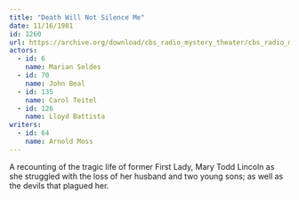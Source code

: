 ```yaml
---
title: "Death Will Not Silence Me"
date: 11/16/1981
id: 1260
url: https://archive.org/download/cbs_radio_mystery_theater/cbs_radio_mystery_theater-1251-1300.zip/cbs_radio_mystery_theater-1251-1300%2Fcbsrmt_1260_the_death_will_not_silence_me.mp3
actors:  
  - id: 6
    name: Marian Seldes  
  - id: 70
    name: John Beal  
  - id: 135
    name: Carol Teitel  
  - id: 126
    name: Lloyd Battista
writers:  
  - id: 64
    name: Arnold Moss
---
```

A recounting of the tragic life of former First Lady, Mary Todd Lincoln as she struggled with the loss of her husband and two young sons; as well as the devils that plagued her.